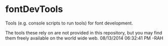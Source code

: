fontDevTools
============

Tools (e.g. console scripts to run tools) for font development.

The tools these rely on are not provided in this repository, but you may find them freely available on the world wide web. 08/13/2014 06:32:41 PM -RAH